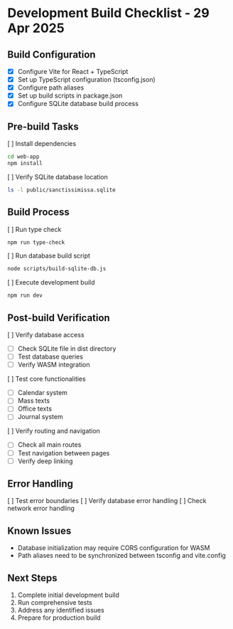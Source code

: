 # Development Build Checklist - 29 Apr 2025

## Build Configuration
- [X] Configure Vite for React + TypeScript
- [X] Set up TypeScript configuration (tsconfig.json)
- [X] Configure path aliases
- [X] Set up build scripts in package.json
- [X] Configure SQLite database build process

## Pre-build Tasks
[ ] Install dependencies
  ```bash
  cd web-app
  npm install
  ```

[ ] Verify SQLite database location
  ```bash
  ls -l public/sanctissimissa.sqlite
  ```

## Build Process
[ ] Run type check
  ```bash
  npm run type-check
  ```

[ ] Run database build script
  ```bash
  node scripts/build-sqlite-db.js
  ```

[ ] Execute development build
  ```bash
  npm run dev
  ```

## Post-build Verification
[ ] Verify database access
- [ ] Check SQLite file in dist directory
- [ ] Test database queries
- [ ] Verify WASM integration

[ ] Test core functionalities
- [ ] Calendar system
- [ ] Mass texts
- [ ] Office texts
- [ ] Journal system

[ ] Verify routing and navigation
- [ ] Check all main routes
- [ ] Test navigation between pages
- [ ] Verify deep linking

## Error Handling
[ ] Test error boundaries
[ ] Verify database error handling
[ ] Check network error handling

## Known Issues
- Database initialization may require CORS configuration for WASM
- Path aliases need to be synchronized between tsconfig and vite.config

## Next Steps
1. Complete initial development build
2. Run comprehensive tests
3. Address any identified issues
4. Prepare for production build